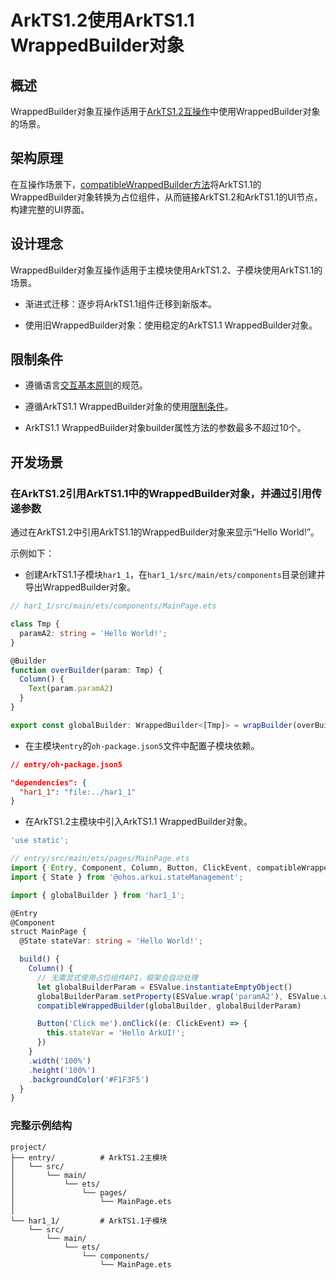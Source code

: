 # ArkTS1.2使用ArkTS1.1 WrappedBuilder对象

## 概述

WrappedBuilder对象互操作适用于[ArkTS1.2互操作](../quick-start/arkts-interop-overview.md)中使用WrappedBuilder对象的场景。

## 架构原理

在互操作场景下，[compatibleWrappedBuilder方法](../reference/apis-arkui/arkui-ts/ts-interop-compatible-WrappedBuilder.md)将ArkTS1.1的WrappedBuilder对象转换为占位组件，从而链接ArkTS1.2和ArkTS1.1的UI节点，构建完整的UI界面。


## 设计理念

WrappedBuilder对象互操作适用于主模块使用ArkTS1.2、子模块使用ArkTS1.1的场景。

- 渐进式迁移：逐步将ArkTS1.1组件迁移到新版本。

- 使用旧WrappedBuilder对象：使用稳定的ArkTS1.1 WrappedBuilder对象。

## 限制条件

- 遵循语言[交互基本原则](../quick-start/arkts-interop-overview.md#交互基本原则)的规范。

- 遵循ArkTS1.1 WrappedBuilder对象的使用[限制条件](../quick-start/arkts-wrapBuilder.md#限制条件)。

- ArkTS1.1 WrappedBuilder对象builder属性方法的参数最多不超过10个。

## 开发场景

### 在ArkTS1.2引用ArkTS1.1中的WrappedBuilder对象，并通过引用传递参数

通过在ArkTS1.2中引用ArkTS1.1的WrappedBuilder对象来显示“Hello World!”。

示例如下：

- 创建ArkTS1.1子模块`har1_1`，在`har1_1/src/main/ets/components`目录创建并导出WrappedBuilder对象。

```TypeScript
// har1_1/src/main/ets/components/MainPage.ets

class Tmp {
  paramA2: string = 'Hello World!';
}

@Builder
function overBuilder(param: Tmp) {
  Column() {
    Text(param.paramA2)
  }
}

export const globalBuilder: WrappedBuilder<[Tmp]> = wrapBuilder(overBuilder);
```

- 在主模块`entry`的`oh-package.json5`文件中配置子模块依赖。

```json
// entry/oh-package.json5

"dependencies": {
  "har1_1": "file:../har1_1"
}
```

- 在ArkTS1.2主模块中引入ArkTS1.1 WrappedBuilder对象。

```TypeScript
'use static';

// entry/src/main/ets/pages/MainPage.ets
import { Entry, Component, Column, Button, ClickEvent, compatibleWrappedBuilder } from '@ohos.arkui.component';
import { State } from '@ohos.arkui.stateManagement';

import { globalBuilder } from 'har1_1';

@Entry
@Component
struct MainPage {
  @State stateVar: string = 'Hello World!';

  build() {
    Column() {
      // 无需显式使用占位组件API，框架会自动处理
      let globalBuilderParam = ESValue.instantiateEmptyObject()
      globalBuilderParam.setProperty(ESValue.wrap('paramA2'), ESValue.wrap(this.stateVar))
      compatibleWrappedBuilder(globalBuilder, globalBuilderParam)

      Button('Click me').onClick((e: ClickEvent) => {
        this.stateVar = 'Hello ArkUI!';
      })
    }
    .width('100%')
    .height('100%')
    .backgroundColor('#F1F3F5')
  }
}
```

### 完整示例结构

```text
project/
├── entry/          # ArkTS1.2主模块
│   └── src/
│       └── main/
│           └── ets/
│               └── pages/
│                   └── MainPage.ets
│
└── har1_1/         # ArkTS1.1子模块
    └── src/
        └── main/
            └── ets/
                └── components/
                    └── MainPage.ets
```
